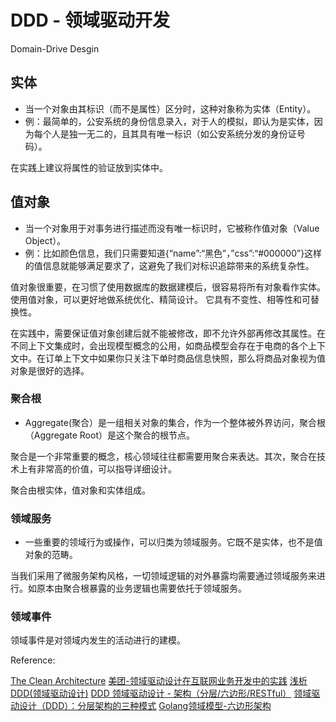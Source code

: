 # DDD - 领域驱动开发

Domain-Drive Desgin

## 实体

- 当一个对象由其标识（而不是属性）区分时，这种对象称为实体（Entity）。
- 例：最简单的，公安系统的身份信息录入，对于人的模拟，即认为是实体，因为每个人是独一无二的，且其具有唯一标识（如公安系统分发的身份证号码）。

在实践上建议将属性的验证放到实体中。


## 值对象

- 当一个对象用于对事务进行描述而没有唯一标识时，它被称作值对象（Value Object）。
- 例：比如颜色信息，我们只需要知道{“name”:“黑色”，”css”:“#000000”}这样的值信息就能够满足要求了，这避免了我们对标识追踪带来的系统复杂性。

值对象很重要，在习惯了使用数据库的数据建模后，很容易将所有对象看作实体。使用值对象，可以更好地做系统优化、精简设计。
它具有不变性、相等性和可替换性。

在实践中，需要保证值对象创建后就不能被修改，即不允许外部再修改其属性。在不同上下文集成时，会出现模型概念的公用，如商品模型会存在于电商的各个上下文中。在订单上下文中如果你只关注下单时商品信息快照，那么将商品对象视为值对象是很好的选择。

### 聚合根

- Aggregate(聚合）是一组相关对象的集合，作为一个整体被外界访问，聚合根（Aggregate Root）是这个聚合的根节点。

聚合是一个非常重要的概念，核心领域往往都需要用聚合来表达。其次，聚合在技术上有非常高的价值，可以指导详细设计。

聚合由根实体，值对象和实体组成。

### 领域服务
- 一些重要的领域行为或操作，可以归类为领域服务。它既不是实体，也不是值对象的范畴。

当我们采用了微服务架构风格，一切领域逻辑的对外暴露均需要通过领域服务来进行。如原本由聚合根暴露的业务逻辑也需要依托于领域服务。


### 领域事件

领域事件是对领域内发生的活动进行的建模。







Reference:

[The Clean Architecture](https://blog.cleancoder.com/uncle-bob/2012/08/13/the-clean-architecture.html#the-dependency-rule)
[美团-领域驱动设计在互联网业务开发中的实践](https://tech.meituan.com/2017/12/22/ddd-in-practice.html)
[浅析DDD(领域驱动设计)](https://www.jianshu.com/p/b6ec06d6b594)
[DDD 领域驱动设计 - 架构（分层/六边形/RESTful）](https://blog.csdn.net/qianshangding0708/article/details/106232926)
[领域驱动设计（DDD）：分层架构的三种模式](https://mp.weixin.qq.com/s/LzC4lfaNeabRfzyvl0rf1Q)
[Golang领域模型-六边形架构](https://mp.weixin.qq.com/s/wXzfJ9HNAdk6QEyw8ez-Yw)
